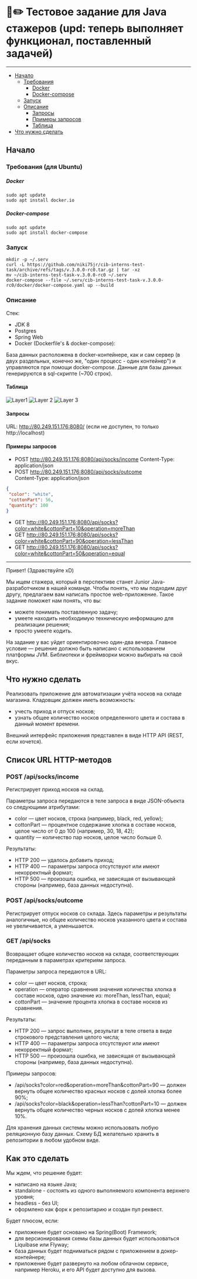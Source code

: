 # 📘✏️ Тестовое задание для Java стажеров (upd: теперь выполняет функционал, поставленный задачей)
_____

* [Начало](#начало)
    - [Требования](#требования-для-ubuntu)
        - [Docker](#docker)
        - [Docker-compose](#docker-compose)
    - [Запуск](#запуск)
    - [Описание](#описание)
        - [Запросы](#запросы)
        - [Примеры запросов](#примеры-запросов)
        - [Таблица](#таблица)
* [Что нужно сделать](#что-нужно-сделать)

##  Начало

### Требования (для Ubuntu)

##### Docker
   
    sudo apt update
    sudo apt install docker.io

##### Docker-compose
   
    sudo apt update
    sudo apt install docker-compose
    
### Запуск

    mkdir -p ~/.serv
    curl -L https://github.com/niki75jr/cib-interns-test-task/archive/refs/tags/v.3.0.0-rc0.tar.gz | tar -xz
    mv ~/cib-interns-test-task-v.3.0.0-rc0 ~/.serv
    docker-compose --file ~/.serv/cib-interns-test-task-v.3.0.0-rc0/docker/docker-compose.yaml up --build
    

### Описание

Стек:
* JDK 8
* Postgres
* Spring Web
* Docker (Dockerfile's & docker-compose):

База данных расположена в docker-контейнере, как и сам сервер (в двух раздельных, конечно же, "один процесс - один контейнер") и управляются при помощи docker-compose. Данные для базы данных генерируются в sql-скрипте (~700 строк).

#### Таблица

![Layer1](https://i.imgur.com/ZHPhFtJ.png)
![Layer 2](https://i.imgur.com/NwzylPb.png)
![Layer 3](https://i.imgur.com/HGDQCdb.png)

#### Запросы

URL: http://80.249.151.176:8080/ (если не доступен, то только http://localhost)

#### Примеры запросов

*  POST http://80.249.151.176:8080/api/socks/income 
Content-Type: application/json  
* POST http://80.249.151.176:8080/api/socks/outcome  
Content-Type: application/json

 ```json
{  
  "color": "white",  
  "cottonPart": 56,  
  "quantity": 100  
}
 ```

* GET http://80.249.151.176:8080/api/socks?color=white&cottonPart=10&operation=moreThan
* GET http://80.249.151.176:8080/api/socks?color=white&cottonPart=90&operation=lessThan  
* GET http://80.249.151.176:8080/api/socks?color=white&cottonPart=50&operation=equal
_____
Привет! (Здравствуйте xD)

Мы ищем стажера, который в перспективе станет Junior Java-разработчиком в нашей команде.
Чтобы понять, что мы подходим друг другу, предлагаем вам написать простое web-приложение. Такое задание поможет нам понять, что вы:

* можете понимать поставленную задачу;
* умеете находить необходимую техническую информацию для реализации решения;
* просто умеете кодить.

На задание у вас уйдет ориентировочно один-два вечера. Главное условие — решение должно быть написано с использованием платформы JVM. Библиотеки и фреймворки можно выбирать на свой вкус.

## Что нужно сделать

Реализовать приложение для автоматизации учёта носков на складе магазина. Кладовщик должен иметь возможность:

* учесть приход и отпуск носков;
* узнать общее количество носков определенного цвета и состава в данный момент времени.

Внешний интерфейс приложения представлен в виде HTTP API (REST, если хочется).

## Список URL HTTP-методов

### POST /api/socks/income

Регистрирует приход носков на склад.

Параметры запроса передаются в теле запроса в виде JSON-объекта со следующими атрибутами:

* color — цвет носков, строка (например, black, red, yellow);
* cottonPart — процентное содержание хлопка в составе носков, целое число от 0 до 100 (например, 30, 18, 42);
* quantity — количество пар носков, целое число больше 0.

Результаты:

* HTTP 200 — удалось добавить приход;
* HTTP 400 — параметры запроса отсутствуют или имеют некорректный формат;
* HTTP 500 — произошла ошибка, не зависящая от вызывающей стороны (например, база данных недоступна).

### POST /api/socks/outcome

Регистрирует отпуск носков со склада. Здесь параметры и результаты аналогичные, но общее количество носков указанного цвета и состава не увеличивается, а уменьшается.

### GET /api/socks

Возвращает общее количество носков на складе, соответствующих переданным в параметрах критериям запроса.

Параметры запроса передаются в URL:

* color — цвет носков, строка;
* operation — оператор сравнения значения количества хлопка в составе носков, одно значение из: moreThan, lessThan, equal;
* cottonPart — значение процента хлопка в составе носков из сравнения.

Результаты:

* HTTP 200 — запрос выполнен, результат в теле ответа в виде строкового представления целого числа;
* HTTP 400 — параметры запроса отсутствуют или имеют некорректный формат;
* HTTP 500 — произошла ошибка, не зависящая от вызывающей стороны (например, база данных недоступна).

Примеры запросов:

* /api/socks?color=red&operation=moreThan&cottonPart=90 — должен вернуть общее количество красных носков с долей хлопка более 90%;
* /api/socks?color=black&operation=lessThan?cottonPart=10 — должен вернуть общее количество черных носков с долей хлопка менее 10%.

Для хранения данных системы можно использовать любую реляционную базу данных. Схему БД желательно хранить в репозитории в любом удобном виде.

## Как это сделать

Мы ждем, что решение будет:

* написано на языке Java;
* standalone - состоять из одного выполняемого компонента верхнего уровня;
* headless - без UI;
* оформлено как форк к репозитарию и создан пул реквест.

Будет плюсом, если:

* приложение будет основано на Spring(Boot) Framework;
* для версионирования схемы базы данных будет использоваться Liquibase или Flyway;
* база данных будет подниматься рядом с приложением в докер-контейнере;
* приложение будет развернуто на любом облачном сервисе, например Heroku, и его API будет доступно для вызова.
